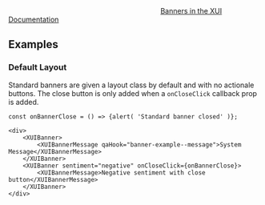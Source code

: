 <div class="xui-margin-vertical">
	<svg focusable="false" class="xui-icon xui-icon-inline xui-blobicon xui-blobicon-large xui-icon-color-blue">
		<use xlink:href="#xui-icon-bookmark" role="presentation"/>
	</svg>
	<a href="../section-building-blocks-alerts-banner.html">Banners in the XUI Documentation</a>
</div>

## Examples

### Default Layout

Standard banners are given a layout class by default and with no actionale buttons. The close button is only added when a `onCloseClick` callback prop is added.

```
const onBannerClose = () => {alert( 'Standard banner closed' )};

<div>
	<XUIBanner>
		<XUIBannerMessage qaHook="banner-example--message">System Message</XUIBannerMessage>
	</XUIBanner>
	<XUIBanner sentiment="negative" onCloseClick={onBannerClose}>
		<XUIBannerMessage>Negative sentiment with close button</XUIBannerMessage>
	</XUIBanner>
</div>
```
